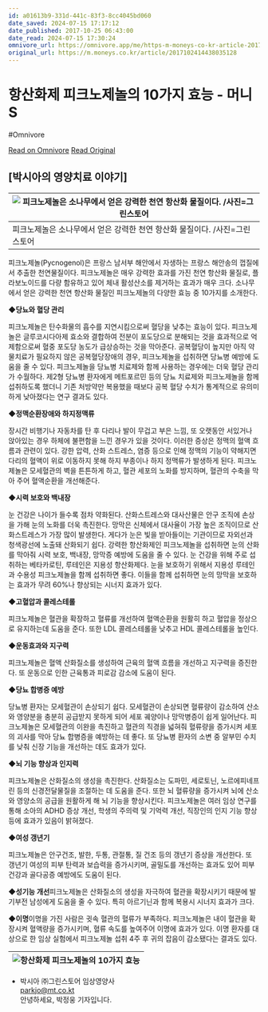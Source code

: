 ```yaml
---
id: a01613b9-331d-441c-83f3-8cc4045bd060
date_saved: 2024-07-15 17:17:12
date_published: 2017-10-25 06:43:00
date_read: 2024-07-15 17:30:24
omnivore_url: https://omnivore.app/me/https-m-moneys-co-kr-article-2017102414438035128-190b57787d2
original_url: https://m.moneys.co.kr/article/2017102414438035128
---
```


# 항산화제 피크노제놀의 10가지 효능 - 머니S
#Omnivore
 
[Read on Omnivore](https://omnivore.app/me/https-m-moneys-co-kr-article-2017102414438035128-190b57787d2)
[Read Original](https://m.moneys.co.kr/article/2017102414438035128)
 
## \[박시아의 영양치료 이야기\]

| ![피크노제놀은 소나무에서 얻은 강력한 천연 항산화 물질이다. /사진=그린스토어 ](https://proxy-prod.omnivore-image-cache.app/520x720,s2kUwn-pLR44whF_K4AXQYuNWq26sbfeCZxQr1Kwo8F8/https://menu.moneys.co.kr/moneyweek/thumb/2017/10/24/06/2017102414438035128_1.jpg/dims/optimize/) |
| ------------------------------------------------------------------------------------------------------------------------------------------------------------------------------------------------------------------------------------------------- |
| 피크노제놀은 소나무에서 얻은 강력한 천연 항산화 물질이다. /사진=그린스토어                                                                                                                                                                                                        |

피크노제놀(Pycnogenol)은 프랑스 남서부 해안에서 자생하는 프랑스 해안송의 껍질에서 추출한 천연물질이다. 피크노제놀은 매우 강력한 효과를 가진 천연 항산화 물질로, 플라보노이드를 다량 함유하고 있어 체내 활성산소를 제거하는 효과가 매우 크다. 소나무에서 얻은 강력한 천연 항산화 물질인 피크노제놀의 다양한 효능 중 10가지를 소개한다.

**◆당뇨와 혈당 관리**

 피크노제놀은 탄수화물의 흡수를 지연시킴으로써 혈당을 낮추는 효능이 있다. 피크노제놀은 글루코시다아제 효소와 결합하여 전분이 포도당으로 분해되는 것을 효과적으로 억제함으로써 혈중 포도당 농도가 급상승하는 것을 막아준다. 공복혈당이 높지만 아직 약물치료가 필요하지 않은 공복혈당장애의 경우, 피크노제놀을 섭취하면 당뇨병 예방에 도움을 줄 수 있다. 피크노제놀을 당뇨병 치료제와 함께 사용하는 경우에는 더욱 혈당 관리가 수월하다. 제2형 당뇨병 환자에게 메트포르민 등의 당뇨 치료제와 피크노제놀을 함께 섭취하도록 했더니 기존 처방약만 복용했을 때보다 공복 혈당 수치가 통계적으로 유의미하게 낮아졌다는 연구 결과도 있다.

**◆정맥순환장애와 하지정맥류**

 장시간 비행기나 자동차를 탄 후 다리나 발이 무겁고 부은 느낌, 또 오랫동안 서있거나 앉아있는 경우 하체에 불편함을 느낀 경우가 있을 것이다. 이러한 증상은 정맥의 혈액 흐름과 관련이 있다. 강한 압력, 산화 스트레스, 염증 등으로 인해 정맥의 기능이 약해지면 다리의 혈액이 위로 이동하지 못해 하지 부종이나 하지 정맥류가 발생하게 된다. 피크노제놀은 모세혈관의 벽을 튼튼하게 하고, 혈관 세포의 노화를 방지하며, 혈관의 수축을 막아 주어 혈액순환을 개선해준다. 

**◆시력 보호와 백내장**

 눈 건강은 나이가 들수록 점차 약화된다. 산화스트레스와 대사산물은 안구 조직에 손상을 가해 눈의 노화를 더욱 촉진한다. 망막은 신체에서 대사율이 가장 높은 조직이므로 산화스트레스가 가장 많이 발생한다. 게다가 눈은 빛을 받아들이는 기관이므로 자외선과 청색광선에 노출돼 산화되기 쉽다. 강력한 항산화제인 피크노제놀을 섭취하면 눈의 산화를 막아줘 시력 보호, 백내장, 망막증 예방에 도움을 줄 수 있다. 눈 건강을 위해 주로 섭취하는 베타카로틴, 루테인은 지용성 항산화제다. 눈을 보호하기 위해서 지용성 루테인과 수용성 피크노제놀을 함께 섭취하면 좋다. 이들을 함께 섭취하면 눈의 망막을 보호하는 효과가 무려 60%나 향상되는 시너지 효과가 있다. 

**◆고혈압과 콜레스테롤**

피크노제놀은 혈관을 확장하고 혈류를 개선하여 혈액순환을 원활히 하고 혈압을 정상으로 유지하는데 도움을 준다. 또한 LDL 콜레스테롤을 낮추고 HDL 콜레스테롤을 높인다. 

**◆운동효과와 지구력**

 피크노제놀은 혈액 산화질소를 생성하여 근육의 혈액 흐름을 개선하고 지구력을 증진한다. 또 운동으로 인한 근육통과 피로감 감소에 도움이 된다.

**◆당뇨 합병증 예방**

 당뇨병 환자는 모세혈관이 손상되기 쉽다. 모세혈관이 손상되면 혈류량이 감소하여 산소와 영양분을 충분히 공급받지 못하게 되어 세포 궤양이나 망막병증이 쉽게 일어난다. 피크노제놀은 모세혈관의 이완을 촉진하고 혈관의 직경을 넓혀줘 혈류량을 증가시켜 세포의 괴사를 막아 당뇨 합병증을 예방하는 데 좋다. 또 당뇨병 환자의 소변 중 알부민 수치를 낮춰 신장 기능을 개선하는 데도 효과가 있다.

**◆뇌 기능 향상과 인지력**

 피크노제놀은 산화질소의 생성을 촉진한다. 산화질소는 도파민, 세로토닌, 노르에피네프린 등의 신경전달물질을 조절하는 데 도움을 준다. 또한 뇌 혈류량을 증가시켜 뇌에 산소와 영양소의 공급을 원활하게 해 뇌 기능을 향상시킨다. 피크노제놀은 여러 임상 연구를 통해 소아의 ADHD 증상 개선, 학생의 주의력 및 기억력 개선, 직장인의 인지 기능 향상 등에 효과가 있음이 밝혀졌다. 

**◆여성 갱년기**

 피크노제놀은 안구건조, 발한, 두통, 관절통, 질 건조 등의 갱년기 증상을 개선한다. 또 갱년기 여성의 피부 탄력과 보습력을 증가시키며, 골밀도를 개선하는 효과도 있어 피부 건강과 골다공증 예방에도 도움이 된다.

**◆성기능 개선**피크노제놀은 산화질소의 생성을 자극하여 혈관을 확장시키기 때문에 발기부전 남성에게 도움을 줄 수 있다. 특히 아르기닌과 함께 복용시 시너지 효과가 크다.

**◆이명**이명을 가진 사람은 귓속 혈관의 혈류가 부족하다. 피크노제놀은 내이 혈관을 확장시켜 혈액량을 증가시키며, 혈류 속도를 높여주어 이명에 효과가 있다. 이명 환자를 대상으로 한 임상 실험에서 피크노제놀 섭취 4주 후 귀의 잡음이 감소됐다는 결과도 있다.  
  
| ![항산화제 피크노제놀의 10가지 효능](https://proxy-prod.omnivore-image-cache.app/305x168,sG4IgODXIzl-e541XQuFDNc9snQb8prTUBcefddUy5zY/https://menu.moneys.co.kr/moneyweek/thumb/2017/10/24/06/2017102414438035128_2.jpg/dims/optimize/) |
| ------------------------------------------------------------------------------------------------------------------------------------------------------------------------------------------------------------------------- |

  
* 박시아 ㈜그린스토어 임상영양사  
parkjo@mt.co.kt  
안녕하세요, 박정웅 기자입니다.